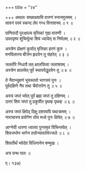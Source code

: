 +++
title = "२४"

+++
अथातः सम्प्रवक्ष्यामि वारुणं स्नानमुत्तमम् ।  
सावनं परमं स्कन्द लेप गन्ध विनाशनम् ॥ १ ॥  
    
पाणिपादौ पुरःक्षाल्य मृत्तिकां गृह्य वारुणी ।  
उपस्पृश्य शुचिर्भूत्वा शिवं ध्यायेत् स निर्मलम् ॥ २ ॥  
    
अस्त्रेण प्रोक्षणं कुर्यात् मृत्तिका हरणं कुरु ।  
मनयितास्त्र बीजेन हृदयेन तु संहरेत् ॥ ३ ॥  
    
जलतीरे निधायै तत् क्षालयित्वा जलाश्रयम् ।  
अस्त्रेण क्षालयेत् पूर्वं स्थापयेद्धृदयेन तु ॥ ४ ॥  
    
ते नैवाभ्युक्षणं भूयस्ततो भागत्रयं पुनः ।  
पूर्वदक्षिणे नैव तथा चैवोत्तरेण तु ॥ ५ ॥  
    
अस्त्र जप्तं भवेत् पूर्वं ब्रह्म जप्तं तु दक्षिणम् ।  
उत्तरं शिव जप्तं तु प्रकुर्वीत पृथक् पृथक् ॥ ६ ॥  
    
अस्त्र जप्तं क्षिपेद् दिक्षु दशस्वपि यथाक्रमम् ।  
नाराचास्त्र प्रयोगेण तोय मध्ये पुनः क्षिपेत् ॥ ७ ॥  
    
आग्नेयी धारणा ध्यात्वा पुनरमृतं विचिन्तयेत् ।  
शिवजप्तेन भागेन ततोभ्यावर्तयेज्जले ॥ ८ ॥  
    
शिवतीर्थं भवेदेवं विधिनानेन षण्मुख ।  
    
अत्र ग्रन्थ पातः ॥  
    
प्। १३७)  
    
